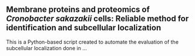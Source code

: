 ## Membrane proteins and proteomics of *Cronobacter* *sakazakii* cells: Reliable method for identification and subcellular localization
This is a Python-based script created to automate the evaluation of the subcellular localization done in ...

